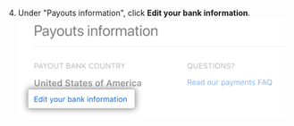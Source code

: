 4. Under "Payouts information", click **Edit your bank information**.
   ![Edit your bank information link](/assets/images/help/sponsors/edit-bank-info.png)
